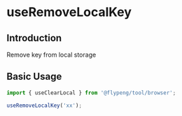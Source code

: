 # useRemoveLocalKey

## Introduction

Remove key from local storage

## Basic Usage

```ts
import { useClearLocal } from '@flypeng/tool/browser';

useRemoveLocalKey('xx');
```
